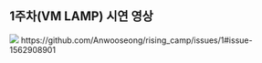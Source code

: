 ## 1주차(VM LAMP) 시연 영상
<img src="https://github.com/Anwooseong/rising_camp/issues/1#issue-1562908901"/>
https://github.com/Anwooseong/rising_camp/issues/1#issue-1562908901
